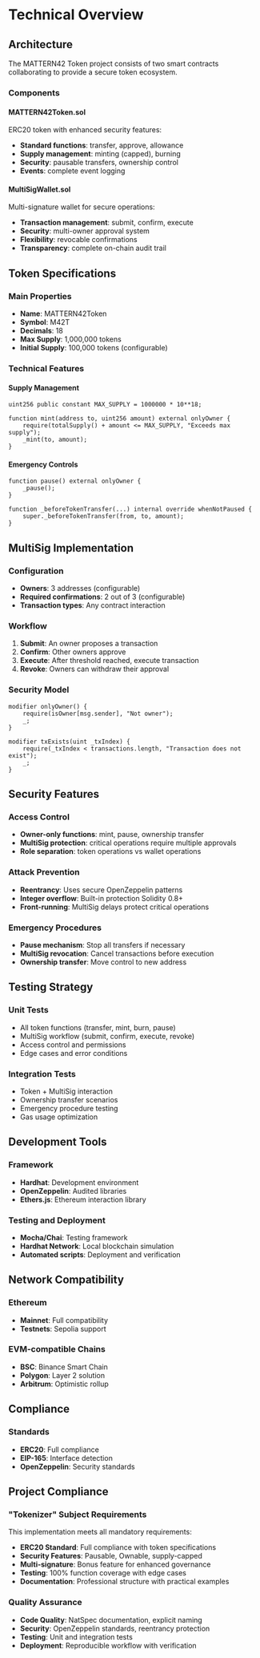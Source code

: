 # Technical Overview

## Architecture

The MATTERN42 Token project consists of two smart contracts collaborating to provide a secure token ecosystem.

### Components

#### MATTERN42Token.sol

ERC20 token with enhanced security features:

- **Standard functions**: transfer, approve, allowance
- **Supply management**: minting (capped), burning
- **Security**: pausable transfers, ownership control
- **Events**: complete event logging

#### MultiSigWallet.sol

Multi-signature wallet for secure operations:

- **Transaction management**: submit, confirm, execute
- **Security**: multi-owner approval system
- **Flexibility**: revocable confirmations
- **Transparency**: complete on-chain audit trail

## Token Specifications

### Main Properties

- **Name**: MATTERN42Token
- **Symbol**: M42T
- **Decimals**: 18
- **Max Supply**: 1,000,000 tokens
- **Initial Supply**: 100,000 tokens (configurable)

### Technical Features

#### Supply Management

```solidity
uint256 public constant MAX_SUPPLY = 1000000 * 10**18;

function mint(address to, uint256 amount) external onlyOwner {
    require(totalSupply() + amount <= MAX_SUPPLY, "Exceeds max supply");
    _mint(to, amount);
}
```

#### Emergency Controls

```solidity
function pause() external onlyOwner {
    _pause();
}

function _beforeTokenTransfer(...) internal override whenNotPaused {
    super._beforeTokenTransfer(from, to, amount);
}
```

## MultiSig Implementation

### Configuration

- **Owners**: 3 addresses (configurable)
- **Required confirmations**: 2 out of 3 (configurable)
- **Transaction types**: Any contract interaction

### Workflow

1. **Submit**: An owner proposes a transaction
2. **Confirm**: Other owners approve
3. **Execute**: After threshold reached, execute transaction
4. **Revoke**: Owners can withdraw their approval

### Security Model

```solidity
modifier onlyOwner() {
    require(isOwner[msg.sender], "Not owner");
    _;
}

modifier txExists(uint _txIndex) {
    require(_txIndex < transactions.length, "Transaction does not exist");
    _;
}
```

## Security Features

### Access Control

- **Owner-only functions**: mint, pause, ownership transfer
- **MultiSig protection**: critical operations require multiple approvals
- **Role separation**: token operations vs wallet operations

### Attack Prevention

- **Reentrancy**: Uses secure OpenZeppelin patterns
- **Integer overflow**: Built-in protection Solidity 0.8+
- **Front-running**: MultiSig delays protect critical operations

### Emergency Procedures

- **Pause mechanism**: Stop all transfers if necessary
- **MultiSig revocation**: Cancel transactions before execution
- **Ownership transfer**: Move control to new address

## Testing Strategy

### Unit Tests

- All token functions (transfer, mint, burn, pause)
- MultiSig workflow (submit, confirm, execute, revoke)
- Access control and permissions
- Edge cases and error conditions

### Integration Tests

- Token + MultiSig interaction
- Ownership transfer scenarios
- Emergency procedure testing
- Gas usage optimization

## Development Tools

### Framework

- **Hardhat**: Development environment
- **OpenZeppelin**: Audited libraries
- **Ethers.js**: Ethereum interaction library

### Testing and Deployment

- **Mocha/Chai**: Testing framework
- **Hardhat Network**: Local blockchain simulation
- **Automated scripts**: Deployment and verification

## Network Compatibility

### Ethereum

- **Mainnet**: Full compatibility
- **Testnets**: Sepolia support

### EVM-compatible Chains

- **BSC**: Binance Smart Chain
- **Polygon**: Layer 2 solution
- **Arbitrum**: Optimistic rollup

## Compliance

### Standards

- **ERC20**: Full compliance
- **EIP-165**: Interface detection
- **OpenZeppelin**: Security standards

## Project Compliance

### "Tokenizer" Subject Requirements

This implementation meets all mandatory requirements:

- **ERC20 Standard**: Full compliance with token specifications
- **Security Features**: Pausable, Ownable, supply-capped
- **Multi-signature**: Bonus feature for enhanced governance
- **Testing**: 100% function coverage with edge cases
- **Documentation**: Professional structure with practical examples

### Quality Assurance

- **Code Quality**: NatSpec documentation, explicit naming
- **Security**: OpenZeppelin standards, reentrancy protection
- **Testing**: Unit and integration tests
- **Deployment**: Reproducible workflow with verification
